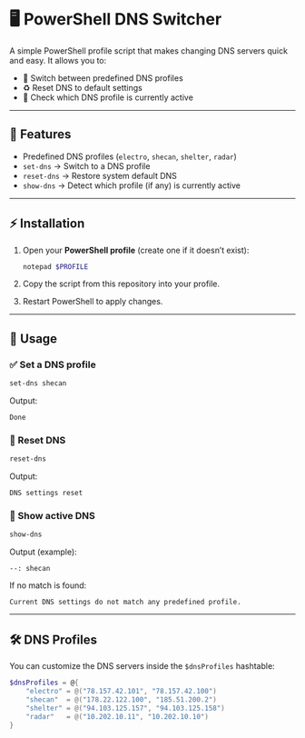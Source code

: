 # 🖥️ PowerShell DNS Switcher

A simple PowerShell profile script that makes changing DNS servers quick and easy.
It allows you to:

* 🔄 Switch between predefined DNS profiles
* ♻️ Reset DNS to default settings
* 👀 Check which DNS profile is currently active

---

## 🚀 Features

* Predefined DNS profiles (`electro`, `shecan`, `shelter`, `radar`)
* `set-dns` → Switch to a DNS profile
* `reset-dns` → Restore system default DNS
* `show-dns` → Detect which profile (if any) is currently active

---

## ⚡ Installation

1. Open your **PowerShell profile** (create one if it doesn’t exist):

   ```powershell
   notepad $PROFILE
   ```

2. Copy the script from this repository into your profile.

3. Restart PowerShell to apply changes.

---

## 📘 Usage

### ✅ Set a DNS profile

```powershell
set-dns shecan
```

Output:

```
Done
```

### 🔄 Reset DNS

```powershell
reset-dns
```

Output:

```
DNS settings reset
```

### 👀 Show active DNS

```powershell
show-dns
```

Output (example):

```
--: shecan
```

If no match is found:

```
Current DNS settings do not match any predefined profile.
```

---

## 🛠️ DNS Profiles

You can customize the DNS servers inside the `$dnsProfiles` hashtable:

```powershell
$dnsProfiles = @{
    "electro" = @("78.157.42.101", "78.157.42.100")
    "shecan"  = @("178.22.122.100", "185.51.200.2")
    "shelter" = @("94.103.125.157", "94.103.125.158")
    "radar"   = @("10.202.10.11", "10.202.10.10")
}
```
